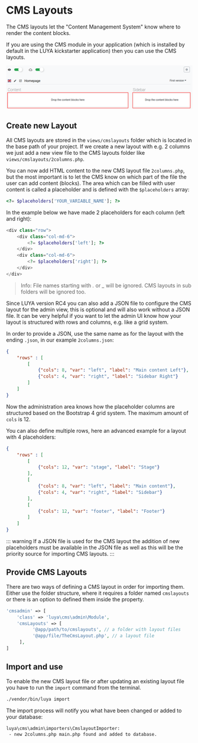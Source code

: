 # CMS Layouts

The CMS layouts let the "Content Management System" know where to render the content blocks.

If you are using the CMS module in your application (which is installed by default in the LUYA kickstarter application) then you can use the CMS layouts.

![CMS Layouts](../img/cmslayouts.png "CMS Layouts")

## Create new Layout

All CMS layouts are stored in the `views/cmslayouts` folder which is located in the base path of your project. If we create a new layout with e.g. 2 columns we just add a new view file to the CMS layouts folder like `views/cmslayouts/2columns.php`.

You can now add HTML content to the new CMS layout file `2columns.php`, but the most important is to let the CMS know on which part of the file the user can add content (blocks). The area which can be filled with user content is called a placeholder and is defined with the `$placeholders` array:

```php
<?= $placeholders['YOUR_VARIABLE_NAME']; ?>
```

In the example below we have made 2 placeholders for each column (left and right):

```php
<div class="row">
    <div class="col-md-6">
        <?= $placeholders['left']; ?>
    </div>
    <div class="col-md-6">
        <?= $placeholders['right']; ?>
    </div>
</div>
```

> Info: File names starting with *.* or *_* will be ignored. CMS layouts in sub folders will be ignored too.

Since LUYA version RC4 you can also add a JSON file to configure the CMS layout for the admin view, this is optional and will also work without a JSON file. It can be very helpful if you want to let the admin UI know how your layout is structured with rows and columns, e.g. like a grid system.

In order to provide a JSON, use the same name as for the layout with the ending `.json`, in our example `2columns.json`:

```json
{
    "rows" : [
        [
            {"cols": 8, "var": "left", "label": "Main content Left"},
            {"cols": 4, "var": "right", "label": "Sidebar Right"}
        ]
    ]
}
```

Now the administration area knows how the placeholder columns are structured based on the Bootstrap 4 grid system. The maximum amount of `cols` is 12.

You can also define multiple rows, here an advanced example for a layout with 4 placeholders:

```json
{
    "rows" : [
        [
            {"cols": 12, "var": "stage", "label": "Stage"}
        ],
        [
            {"cols": 8, "var": "left", "label": "Main content"},
            {"cols": 4, "var": "right", "label": "Sidebar"}
        ],
        [
            {"cols": 12, "var": "footer", "label": "Footer"}
        ]
    ]
}
```

::: warning
If a JSON file is used for the CMS layout the addition of new placeholders must be available in the JSON file as well as this will be the priority source for importing CMS layouts.
:::

## Provide CMS Layouts

There are two ways of defining a CMS layout in order for importing them. Either use the folder structure, where it requires a folder named `cmslayouts` or there is an option to defined them inside the <class name="luya\cms\admin\Module" prop="cmsLayouts" /> property.

```php
'cmsadmin' => [
    'class' => 'luya\cms\admin\Module',
    'cmsLayouts' => [
          '@app/path/to/cmslayouts', // a folder with layout files
          '@app/file/TheCmsLayout.php', // a layout file
     ],
]
```

## Import and use

To enable the new CMS layout file or after updating an existing layout file you have to run the `import` command from the terminal.

```sh
./vendor/bin/luya import
```

The import process will notify you what have been changed or added to your database:

```
luya\cms\admin\importers\CmslayoutImporter:
 - new 2columns.php main.php found and added to database.
```
